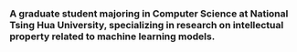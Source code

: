 ### A graduate student majoring in Computer Science at National Tsing Hua University, specializing in research on intellectual property related to machine learning models.
<!---
gajoo0807/gajoo0807 is a ✨ special ✨ repository because its `README.md` (this file) appears on your GitHub profile.
You can click the Preview link to take a look at your changes.
--->

